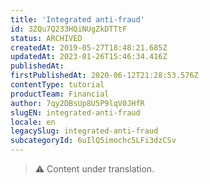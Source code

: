 ```yaml
---
title: 'Integrated anti-fraud'
id: 3ZQu7Q233HQiNUgZkDTTtF
status: ARCHIVED
createdAt: 2019-05-27T18:48:21.685Z
updatedAt: 2023-01-26T15:46:34.416Z
publishedAt: 
firstPublishedAt: 2020-06-12T21:28:53.576Z
contentType: tutorial
productTeam: Financial
author: 7qy2DBsUp8U5P9lqV0JHfR
slugEN: integrated-anti-fraud
locale: en
legacySlug: integrated-anti-fraud
subcategoryId: 6uIlQ5imochc5LFi3dzCSv
---
```


>⚠️ Content under translation.
